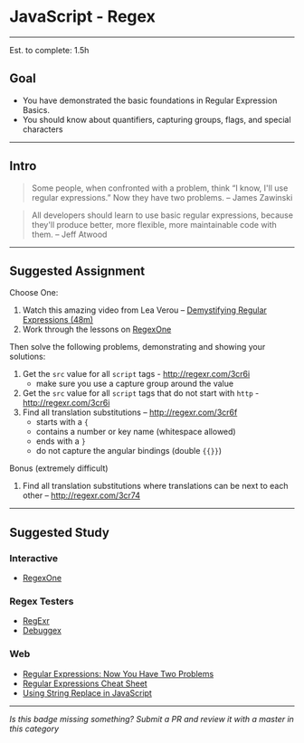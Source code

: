 # JavaScript - Regex

-----

Est. to complete: 1.5h

## Goal
- You have demonstrated the basic foundations in Regular Expression Basics.
- You should know about quantifiers, capturing groups, flags, and special characters

-----

## Intro

>Some people, when confronted with a problem, think “I know, I'll use regular expressions.” Now they have two problems. – James Zawinski

>All developers should learn to use basic regular expressions, because they'll produce better, more flexible, more maintainable code with them. – Jeff Atwood

-----


## Suggested Assignment
Choose One:

1) Watch this amazing video from Lea Verou – [Demystifying Regular Expressions (48m)](https://www.youtube.com/watch?v=EkluES9Rvak)
2) Work through the lessons on [RegexOne](http://regexone.com/)

Then solve the following problems, demonstrating and showing your solutions:

1) Get the `src` value for all `script` tags - http://regexr.com/3cr6i
	- make sure you use a capture group around the value
2) Get the `src` value for all `script` tags that do not start with `http` - http://regexr.com/3cr6i
3) Find all translation substitutions – http://regexr.com/3cr6f
	- starts with a `{`
	- contains a number or key name (whitespace allowed)
	- ends with a `}`
	- do not capture the angular bindings (double `{{}}`)

Bonus (extremely difficult)

1) Find all translation substitutions where translations can be next to each other – http://regexr.com/3cr74


-----


## Suggested Study

### Interactive
- [RegexOne](http://regexone.com/)

### Regex Testers
- [RegExr](http://regexr.com/)
- [Debuggex](https://www.debuggex.com/)

### Web
- [Regular Expressions: Now You Have Two Problems](http://blog.codinghorror.com/regular-expressions-now-you-have-two-problems/)
- [Regular Expressions Cheat Sheet](https://www.debuggex.com/cheatsheet/regex/javascript)
- [Using String Replace in JavaScript](https://davidwalsh.name/string-replace-javascript)


-----

  *Is this badge missing something? Submit a PR and review it with a master in this category*
